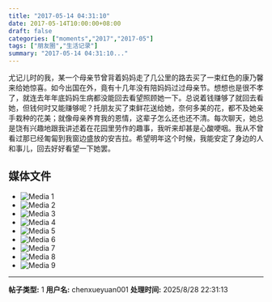 ```yaml
---
title: "2017-05-14 04:31:10"
date: 2017-05-14T10:00:00+08:00
draft: false
categories: ["moments","2017","2017-05"]
tags: ["朋友圈","生活记录"]
summary: "2017-05-14 04:31:10..."
---
```


尤记儿时的我，某一个母亲节曾背着妈妈走了几公里的路去买了一束红色的康乃馨来给她惊喜。如今出国在外，竟有十几年没有陪妈妈过过母亲节。想想也是很不孝了，就连去年年底妈妈生病都没能回去看望照顾她一下。总说着钱赚够了就回去看她，但钱何时又能赚够呢？托朋友买了束鲜花送给她，奈何多美的花，都不及她亲手栽种的花美；就像母亲养育我的恩情，这辈子怎么还也还不清。每次聊天，她总是饶有兴趣地跟我讲述着在花园里劳作的趣事，我听来却甚是心酸哽咽。我从不曾看过那已经匍匐到我窗边盛放的安吉拉。希望明年这个时候，我能安定了身边的人和事儿，回去好好看望一下她罢。

## 媒体文件

- ![Media 1](/Moments/photos/2017-05-14/201705140431100.jpg)
- ![Media 2](/Moments/photos/2017-05-14/201705140431101.jpg)
- ![Media 3](/Moments/photos/2017-05-14/201705140431102.jpg)
- ![Media 4](/Moments/photos/2017-05-14/201705140431103.jpg)
- ![Media 5](/Moments/photos/2017-05-14/201705140431104.jpg)
- ![Media 6](/Moments/photos/2017-05-14/201705140431105.jpg)
- ![Media 7](/Moments/photos/2017-05-14/201705140431106.jpg)
- ![Media 8](/Moments/photos/2017-05-14/201705140431107.jpg)
- ![Media 9](/Moments/photos/2017-05-14/201705140431108.jpg)

---

**帖子类型:** 1
**用户名:** chenxueyuan001
**处理时间:** 2025/8/28 22:31:13